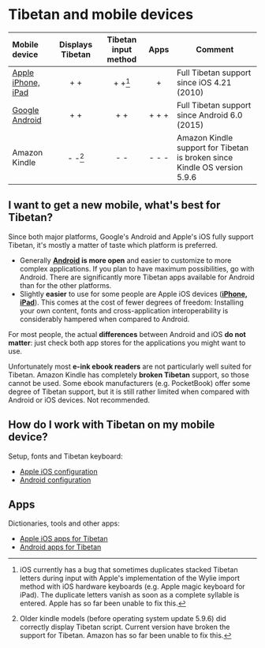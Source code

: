 # Tibetan and mobile devices

| Mobile device | Displays Tibetan | Tibetan input method | Apps | Comment |
| :--------- | :---: | :---: | :---: | ----------------------------|
| [Apple iPhone, iPad](configuration_ios.md) | + + | + +[^1] | + |Full Tibetan support since iOS 4.21 (2010) |
| [Google Android](configuration_android.md) | + + | + + | + + + |Full Tibetan support since Android 6.0 (2015) |
| Amazon Kindle | - -[^2] | - - | - - - | Amazon Kindle support for Tibetan is broken since Kindle OS version 5.9.6 |

## I want to get a new mobile, what's best for Tibetan?

Since both major platforms, Google's Android and Apple's iOS fully support Tibetan, it's mostly a matter of taste which platform is preferred.

- Generally **[Android](configuration_android.md) is more open** and easier to customize to more complex applications. If you plan to have maximum possibilities, go with Android. There are significantly more Tibetan apps available for Android than for the other platforms.
- Slightly **easier** to use for some people are Apple iOS devices ([**iPhone, iPad**](configuration_ios.md)). This comes at the cost of fewer degrees of freedom: Installing your own content, fonts and cross-application interoperability is considerably hampered when compared to Android.

For most people, the actual **differences** between Android and iOS **do not matter**: just check both app stores for the applications you might want to use.

Unfortunately most **e-ink ebook readers** are not particularly well suited for Tibetan. Amazon Kindle has completely **broken Tibetan** support, so those cannot be used. Some ebook manufacturers (e.g. PocketBook) offer some degree of Tibetan support, but it is still rather limited when compared with Android or iOS devices. Not recommended.

## How do I work with Tibetan on my mobile device?

Setup, fonts and Tibetan keyboard:

* [Apple iOS configuration](configuration_ios.md)
* [Android configuration](configuration_android.md)

## Apps

Dictionaries, tools and other apps:

* [Apple iOS apps for Tibetan](apps_ios.md)
* [Android apps for Tibetan](apps_android.md)


[^1]: iOS currently has a bug that sometimes duplicates stacked Tibetan letters during input with Apple's implementation of the Wylie import method with iOS hardware keyboards (e.g. Apple magic keyboard for iPad). The duplicate letters vanish as soon as a complete syllable is entered. Apple has so far been unable to fix this.
[^2]: Older kindle models (before operating system update 5.9.6) did correctly display Tibetan script. Current version have broken the support for Tibetan. Amazon has so far been unable to fix this.
